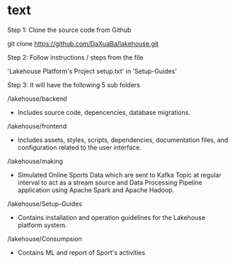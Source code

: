 # text
Step 1: Clone the source code from Github

git clone https://github.com/DaXuaBa/lakehouse.git

Step 2: Follow instructions / steps from the file

'Lakehouse Platform's Project setup.txt' in 'Setup-Guides' 

Step 3: It will have the following 5 sub folders

/lakehouse/backend 
- Includes source code, depencencies, database migrations.

/lakehouse/frontend
- Includes assets, styles, scripts, dependencies, documentation files, and configuration related to the user interface.

/lakehouse/making
- Simulated Online Sports Data which are sent to Kafka Topic at regular interval to act as a stream source and Data Processing
Pipeline application using Apache Spark and Apache Hadoop.

/lakehouse/Setup-Guides
- Contains installation and operation guidelines for the Lakehouse platform system.

/lakehouse/Consumpsion
- Contains ML and report of Sport's activities